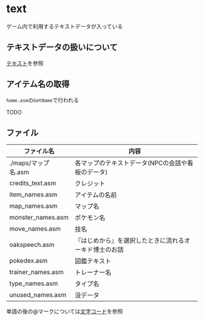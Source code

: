 # text

ゲーム内で利用するテキストデータが入っている

## テキストデータの扱いについて

[テキスト](../docs/text/README.md)を参照

## アイテム名の取得

`home.asm`の`GetName`で行われる

TODO

## ファイル

 ファイル名  |  内容
---- | ----
 ./maps/マップ名.asm  |  各マップのテキストデータ(NPCの会話や看板のデータ)
 credits_text.asm  |  クレジット
 item_names.asm  |  アイテムの名前
 map_names.asm  |  マップ名
 monster_names.asm  |  ポケモン名
 move_names.asm  |  技名
 oakspeech.asm  |  『はじめから』を選択したときに流れるオーキド博士のお話
 pokedex.asm  |  図鑑テキスト
 trainer_names.asm  |  トレーナー名
 type_names.asm  |  タイプ名
 unused_names.asm  |  没データ

単語の後の@マークについては[文字コード](../docs/text/charcode.md)を参照
